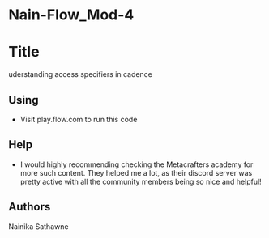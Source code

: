 # Nain-Flow_Mod-4
# Title

uderstanding access specifiers in cadence 



## Using

* Visit play.flow.com to run this code

## Help

* I would highly recommending checking the Metacrafters academy for more such content. They helped me a lot, as their discord server was pretty active with all the community members being so nice and helpful!

## Authors
Nainika Sathawne
